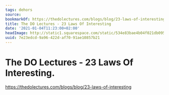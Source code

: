 ```yaml
---
tags: dehors
source:
bookmarkOf: https://thedolectures.com/blogs/blog/23-laws-of-interesting
title: The DO Lectures - 23 Laws Of Interesting
date: '2021-01-04T11:23:00+02:00'
headImage: http://static1.squarespace.com/static/534e83bae4b04f021db095fb/t/59d38899e3df28c563199050/1507035290697/logo-black.png?format=1500w
uuid: 7e23edcd-9a96-422d-af70-91ae10857b21
---
```


# The DO Lectures - 23 Laws Of Interesting.
https://thedolectures.com/blogs/blog/23-laws-of-interesting
